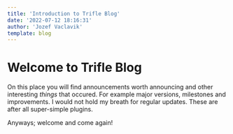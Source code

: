 ```yaml
---
title: 'Introduction to Trifle Blog'
date: '2022-07-12 18:16:31'
author: 'Jozef Vaclavik'
template: blog
---
```


# Welcome to Trifle Blog

On this place you will find announcements worth announcing and other interesting _things_ that occured. For example major versions, milestones and improvements. I would not hold my breath for regular updates. These are after all super-simple plugins.

Anyways; welcome and come again!
